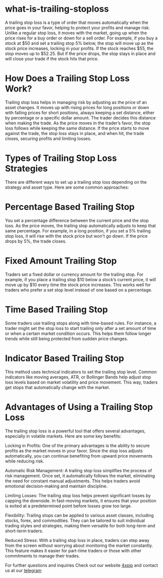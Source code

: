 # what-is-trailing-stoploss

A trailing stop loss is a type of order that moves automatically when the price goes in your favor, helping to protect your profits and manage risk.  Unlike a regular stop loss, it moves with the market, going up when the price rises for a buy order or down for a sell order. For example, if you buy a stock at $50 and set a trailing stop 5% below, the stop will move up as the stock price increases, locking in your profits. If the stock reaches $55, the stop moves up to $52.25. But if the price drops, the stop stays in place and will close your trade if the stock hits that price. 

# How Does a Trailing Stop Loss Work? 

Trailing stop loss helps in managing risk by adjusting as the price of an asset changes. It moves up with rising prices for long positions or down with falling prices for short positions, always keeping a set distance, either by percentage or a specific dollar amount. The trader decides this distance when making the trade. As the price moves in the trader’s favor, the stop loss follows while keeping the same distance. If the price starts to move against the trade, the stop loss stays in place, and when hit, the trade closes, securing profits and limiting losses. 

# Types of Trailing Stop Loss Strategies 

There are different ways to set up a trailing stop loss depending on the strategy and asset type. Here are some common approaches: 

# Percentage Based Trailing Stop 

You set a percentage difference between the current price and the stop loss. As the price moves, the trailing stop automatically adjusts to keep that same percentage. For example, in a long position, if you set a 5% trailing stop loss, it will rise with the stock price but won't go down. If the price drops by 5%, the trade closes. 

# Fixed Amount Trailing Stop 

Traders set a fixed dollar or currency amount for the trailing stop. For example, if you place a trailing stop $10 below a stock’s current price, it will move up by $10 every time the stock price increases. This works well for traders who prefer a set stop level instead of one based on a percentage. 

# Time Based Trailing Stop 

Some traders use trailing stops along with time-based rules. For instance, a trader might set the stop loss to start trailing only after a set amount of time or when a certain market condition occurs. This helps them follow longer trends while still being protected from sudden price changes. 

# Indicator Based Trailing Stop 

This method uses technical indicators to set the trailing stop level. Common indicators like moving averages, ATR, or Bollinger Bands help adjust stop loss levels based on market volatility and price movement. This way, traders get stops that automatically change with the market. 

# Advantages of Using a Trailing Stop Loss 

The trailing stop loss is a powerful tool that offers several advantages, especially in volatile markets. Here are some key benefits: 

Locking in Profits: One of the primary advantages is the ability to secure profits as the market moves in your favor. Since the stop loss adjusts automatically, you can continue benefiting from upward price movements while reducing risk. 

Automatic Risk Management: A trailing stop loss simplifies the process of risk management. Once set, it automatically follows the market, eliminating the need for constant manual adjustments. This helps traders avoid emotional decision-making and maintain discipline. 

Limiting Losses: The trailing stop loss helps prevent significant losses by capping the downside. In fast-moving markets, it ensures that your position is exited at a predetermined point before losses grow too large. 

Flexibility: Trailing stops can be applied to various asset classes, including stocks, forex, and commodities. They can be tailored to suit individual trading styles and strategies, making them versatile for both long-term and short-term traders. 

Reduced Stress: With a trailing stop loss in place, traders can step away from the screen without worrying about monitoring the market constantly. This feature makes it easier for part-time traders or those with other commitments to manage their trades. 

For further questions and inquiries Check out our website [4xpip](https://4xpip.com/) and contact us at our [telegram](https://t.me/pip_4x)

 
